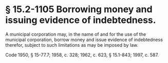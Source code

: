 # § 15.2-1105 Borrowing money and issuing evidence of indebtedness.

<p>A municipal corporation may, in the name of and for the use of the municipal corporation, borrow money and issue evidence of indebtedness therefor, subject to such limitations as may be imposed by law.</p><p>Code 1950, § 15-77.7; 1958, c. 328; 1962, c. 623, § 15.1-843; 1997, c. 587.</p>